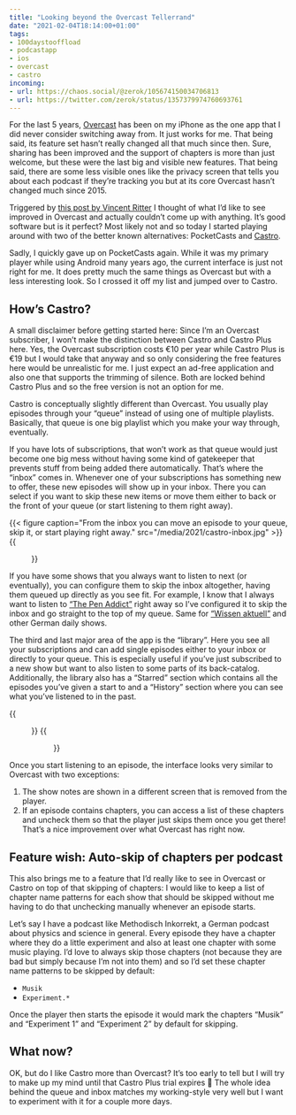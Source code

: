 ```yaml
---
title: "Looking beyond the Overcast Tellerrand"
date: "2021-02-04T18:14:00+01:00"
tags:
- 100daystooffload
- podcastapp
- ios
- overcast
- castro
incoming:
- url: https://chaos.social/@zerok/105674150034706813
- url: https://twitter.com/zerok/status/1357379974760693761
---
```


For the last 5 years, [Overcast](https://overcast.fm/) has been on my iPhone as the one app that I did never consider switching away from. It just works for me. That being said, its feature set hasn’t really changed all that much since then. Sure, sharing has been improved and the support of chapters is more than just welcome, but these were the last big and visible new features. That being said, there are some less visible ones like the privacy screen that tells you about each podcast if they’re tracking you but at its core Overcast hasn’t changed much since 2015.

Triggered by [this post by Vincent Ritter](https://vincentritter.com/2021/02/02/19-43-24) I thought of what I’d like to see improved in Overcast and actually couldn’t come up with anything. It’s good software but is it perfect? Most likely not and so today I started playing around with two of the better known alternatives: PocketCasts and [Castro](https://www.castro.fm/).

Sadly, I quickly gave up on PocketCasts again. While it was my primary player while using Android many years ago, the current interface is just not right for me. It does pretty much the same things as Overcast but with a less interesting look. So I crossed it off my list and jumped over to Castro.

## How’s Castro?

A small disclaimer before getting started here: Since I’m an Overcast subscriber, I won’t make the distinction between Castro and Castro Plus here. Yes, the Overcast subscription costs €10 per year while Castro Plus is €19 but I would take that anyway and so only considering the free features here would be unrealistic for me. I just expect an ad-free application and also one that supports the trimming of silence. Both are locked behind Castro Plus and so the free version is not an option for me.

Castro is conceptually slightly different than Overcast. You usually play episodes through your “queue” instead of using one of multiple playlists. Basically, that queue is one big playlist which you make your way through, eventually.

If you have lots of subscriptions, that won’t work as that queue would just become one big mess without having some kind of gatekeeper that prevents stuff from being added there automatically. That’s where the “inbox” comes in. Whenever one of your subscriptions has something new to offer, these new episodes will show up in your inbox. There you can select if you want to skip these new items or move them either to back or the front of your queue (or start listening to them right away).

<div class="figure-group">
{{< figure caption="From the inbox you can move an episode to your queue, skip it, or start playing right away." src="/media/2021/castro-inbox.jpg" >}}
{{<figure src="/media/2021/castro-skip-inbox.jpg" caption="New episodes can skip the inbox either by default or per show." >}}
</div>

If you have some shows that you always want to listen to next (or eventually), you can configure them to skip the inbox altogether, having them queued up directly as you see fit. For example, I know that I always want to listen to [“The Pen Addict”](https://www.relay.fm/penaddict) right away so I’ve configured it to skip the inbox and go straight to the top of my queue. Same for [“Wissen aktuell”](https://oe1.orf.at/collection/581950) and other German daily shows.

The third and last major area of the app is the “library”. Here you see all your subscriptions and can add single episodes either to your inbox or directly to your queue. This is especially useful if you’ve just subscribed to a new show but want to also listen to some parts of its back-catalog. Additionally, the library also has a “Starred” section which contains all the episodes you’ve given a start to and a “History” section where you can see what you’ve listened to in the past.

<div class="figure-group">
{{<figure src="/media/2021/castro-library.jpg" caption="Castro's library also includes starred episodes and a history!">}}
{{<figure src="/media/2021/castro-chapters.jpg" caption="Chapters can be unchecked so that they're skipped.">}}
</div>

Once you start listening to an episode, the interface looks very similar to Overcast with two exceptions:

1. The show notes are shown in a different screen that is removed from the player.
2. If an episode contains chapters, you can access a list of these chapters and uncheck them so that the player just skips them once you get there! That’s a nice improvement over what Overcast has right now.

## Feature wish: Auto-skip of chapters per podcast

This also brings me to a feature that I’d really like to see in Overcast or Castro on top of that skipping of chapters: I would like to keep a list of chapter name patterns for each show that should be skipped without me having to do that unchecking manually whenever an episode starts.

Let’s say I have a podcast like Methodisch Inkorrekt, a German podcast about physics and science in general. Every episode they have a chapter where they do a little experiment and also at least one chapter with some music playing. I’d love to always skip those chapters (not because they are bad but simply because I’m not into them) and so I’d set these chapter name patterns to be skipped by default:

- `Musik`
- `Experiment.*` 

Once the player then starts the episode it would mark the chapters “Musik” and “Experiment 1” and “Experiment 2” by default for skipping.

## What now?

OK, but do I like Castro more than Overcast? It’s too early to tell but I will try to make up my mind until that Castro Plus trial expires 🙂 The whole idea behind the queue and inbox matches my working-style very well but I want to experiment with it for a couple more days.
